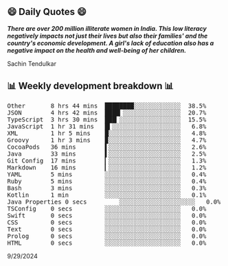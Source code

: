 ## 😄 Daily Quotes 😄

_**There are over 200 million illiterate women in India. This low literacy negatively impacts not just their lives but also their families' and the country's economic development. A girl's lack of education also has a negative impact on the health and well-being of her children.**_

Sachin Tendulkar



## 📊 Weekly development breakdown 📊

<pre>Other       8 hrs 44 mins  ████████░░░░░░░░░░░░░  38.5%
JSON        4 hrs 42 mins  ████▎░░░░░░░░░░░░░░░░  20.7%
TypeScript  3 hrs 30 mins  ███▎░░░░░░░░░░░░░░░░░  15.5%
JavaScript  1 hr 31 mins   █▍░░░░░░░░░░░░░░░░░░░   6.8%
XML         1 hr 5 mins    █░░░░░░░░░░░░░░░░░░░░   4.8%
Groovy      1 hr 3 mins    ▉░░░░░░░░░░░░░░░░░░░░   4.7%
CocoaPods   36 mins        ▌░░░░░░░░░░░░░░░░░░░░   2.6%
Java        33 mins        ▌░░░░░░░░░░░░░░░░░░░░   2.5%
Git Config  17 mins        ▎░░░░░░░░░░░░░░░░░░░░   1.3%
Markdown    16 mins        ▎░░░░░░░░░░░░░░░░░░░░   1.2%
YAML        5 mins         ░░░░░░░░░░░░░░░░░░░░░   0.4%
Ruby        5 mins         ░░░░░░░░░░░░░░░░░░░░░   0.4%
Bash        3 mins         ░░░░░░░░░░░░░░░░░░░░░   0.3%
Kotlin      1 min          ░░░░░░░░░░░░░░░░░░░░░   0.1%
Java Properties 0 secs         ░░░░░░░░░░░░░░░░░░░░░   0.0%
TSConfig    0 secs         ░░░░░░░░░░░░░░░░░░░░░   0.0%
Swift       0 secs         ░░░░░░░░░░░░░░░░░░░░░   0.0%
CSS         0 secs         ░░░░░░░░░░░░░░░░░░░░░   0.0%
Text        0 secs         ░░░░░░░░░░░░░░░░░░░░░   0.0%
Prolog      0 secs         ░░░░░░░░░░░░░░░░░░░░░   0.0%
HTML        0 secs         ░░░░░░░░░░░░░░░░░░░░░   0.0%</pre>

9/29/2024